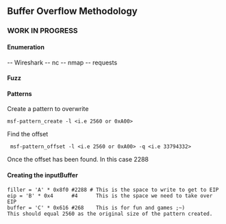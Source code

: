 ## Buffer Overflow Methodology
### WORK IN PROGRESS
 
#### Enumeration 

-- Wireshark
-- nc
-- nmap 
-- requests

#### Fuzz

#### Patterns

Create a pattern to overwrite

```
msf-pattern_create -l <i.e 2560 or 0xA00>
```
Find the offset 
```
 msf-pattern_offset -l <i.e 2560 or 0xA00> -q <i.e 33794332>
```
Once the offset has been found. In this case 2288

#### Creating the inputBuffer 
```
filler = 'A' * 0x8f0 #2288 # This is the space to write to get to EIP
eip = 'B' * 0x4      #4      This is the space we need to take over EIP
buffer = 'C' * 0x616 #268    This is for fun and games ;~)
This should equal 2560 as the original size of the pattern created. 
```

